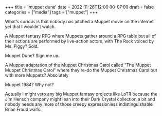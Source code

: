 +++
title = 'muppet dune'
date = 2022-11-28T12:00:00-07:00
draft = false
categories = ["media"]
tags = ["muppet"]
+++

What's curious is that nobody has pitched a Muppet movie on the internet yet that I wouldn't watch.

A Muppet fantasy RPG where Muppets gather around a RPG table but all of their actions are performed by live-action actors, with The Rock voiced by Ms. Piggy? Sold.

Muppet Dune? Sign me up.

A Muppet adaptation of the Muppet Christmas Carol called "The Muppet Muppet Christmas Carol" where they re-do the Muppet Christmas Carol but with more Muppets? Absolutely

Muppet 1984? Why not?

Actually I might veto any big Muppet fantasy projects like LoTR because the Jim Henson company might lean into their Dark Crystal collection a bit and nobody needs any more of those creepy expressionless indistinguishable Brian Froud waifs.